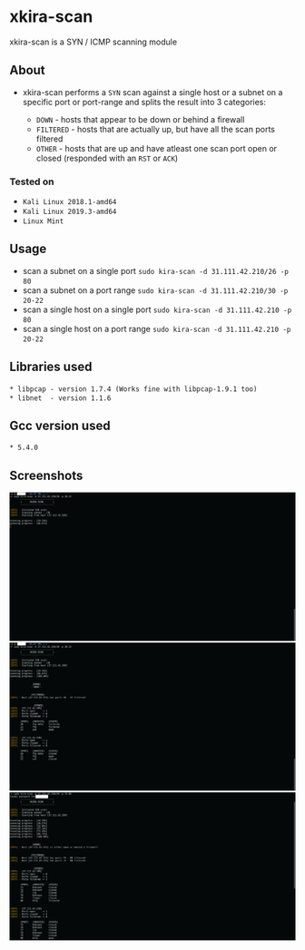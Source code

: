 # xkira-scan
xkira-scan is a SYN / ICMP scanning module

## About
* xkira-scan performs a `SYN` scan against a single host or a subnet on a specific port or port-range and splits the result into 3 categories:

	* `DOWN`     - hosts that appear to be down or behind a firewall
	* `FILTERED` - hosts that are actually up, but have all the scan ports filtered
	* `OTHER`    - hosts that are up and have atleast one scan port open or closed (responded with an `RST` or `ACK`)

### Tested on 
* `Kali Linux 2018.1-amd64`
* `Kali Linux 2019.3-amd64`
* `Linux Mint`

## Usage
* scan a subnet on a single port `sudo kira-scan -d 31.111.42.210/26 -p 80`
* scan a subnet on a port range  `sudo kira-scan -d 31.111.42.210/30 -p 20-22`
* scan a single host on a single port `sudo kira-scan -d 31.111.42.210 -p 80`
* scan a single host on a port range  `sudo kira-scan -d 31.111.42.210 -p 20-22`

## Libraries used
	* libpcap - version 1.7.4 (Works fine with libpcap-1.9.1 too)
	* libnet  - version 1.1.6

## Gcc version used
	* 5.4.0

## Screenshots
![alt text](https://github.com/jissatsu/xkira-scan/blob/master/screenshots/pct1.png)
![alt text](https://github.com/jissatsu/xkira-scan/blob/master/screenshots/pct2.png)
![alt text](https://github.com/jissatsu/xkira-scan/blob/master/screenshots/pct3.png)
